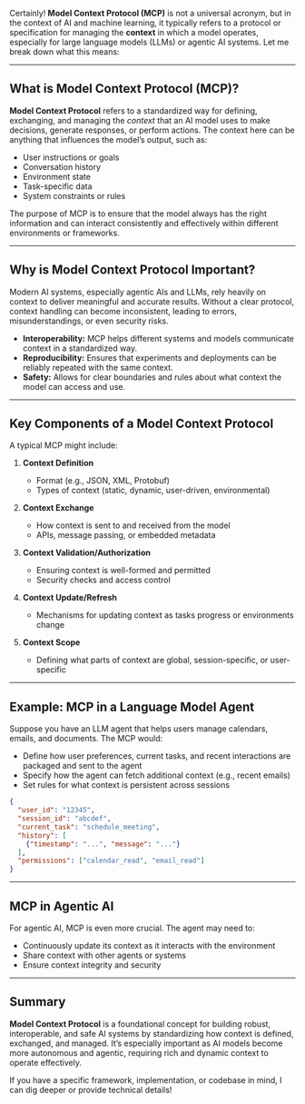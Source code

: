 Certainly! **Model Context Protocol (MCP)** is not a universal acronym, but in the context of AI and machine learning, it typically refers to a protocol or specification for managing the **context** in which a model operates, especially for large language models (LLMs) or agentic AI systems. Let me break down what this means:

---

## What is Model Context Protocol (MCP)?

**Model Context Protocol** refers to a standardized way for defining, exchanging, and managing the *context* that an AI model uses to make decisions, generate responses, or perform actions. The context here can be anything that influences the model’s output, such as:

- User instructions or goals
- Conversation history
- Environment state
- Task-specific data
- System constraints or rules

The purpose of MCP is to ensure that the model always has the right information and can interact consistently and effectively within different environments or frameworks.

---

## Why is Model Context Protocol Important?

Modern AI systems, especially agentic AIs and LLMs, rely heavily on context to deliver meaningful and accurate results. Without a clear protocol, context handling can become inconsistent, leading to errors, misunderstandings, or even security risks.

- **Interoperability:** MCP helps different systems and models communicate context in a standardized way.
- **Reproducibility:** Ensures that experiments and deployments can be reliably repeated with the same context.
- **Safety:** Allows for clear boundaries and rules about what context the model can access and use.

---

## Key Components of a Model Context Protocol

A typical MCP might include:

1. **Context Definition**
   - Format (e.g., JSON, XML, Protobuf)
   - Types of context (static, dynamic, user-driven, environmental)

2. **Context Exchange**
   - How context is sent to and received from the model
   - APIs, message passing, or embedded metadata

3. **Context Validation/Authorization**
   - Ensuring context is well-formed and permitted
   - Security checks and access control

4. **Context Update/Refresh**
   - Mechanisms for updating context as tasks progress or environments change

5. **Context Scope**
   - Defining what parts of context are global, session-specific, or user-specific

---

## Example: MCP in a Language Model Agent

Suppose you have an LLM agent that helps users manage calendars, emails, and documents. The MCP would:

- Define how user preferences, current tasks, and recent interactions are packaged and sent to the agent
- Specify how the agent can fetch additional context (e.g., recent emails)
- Set rules for what context is persistent across sessions

```json
{
  "user_id": "12345",
  "session_id": "abcdef",
  "current_task": "schedule_meeting",
  "history": [
    {"timestamp": "...", "message": "..."}
  ],
  "permissions": ["calendar_read", "email_read"]
}
```

---

## MCP in Agentic AI

For agentic AI, MCP is even more crucial. The agent may need to:

- Continuously update its context as it interacts with the environment
- Share context with other agents or systems
- Ensure context integrity and security

---

## Summary

**Model Context Protocol** is a foundational concept for building robust, interoperable, and safe AI systems by standardizing how context is defined, exchanged, and managed. It’s especially important as AI models become more autonomous and agentic, requiring rich and dynamic context to operate effectively.

If you have a specific framework, implementation, or codebase in mind, I can dig deeper or provide technical details!
